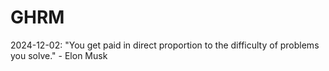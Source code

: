 # GHRM

2024-12-02: "You get paid in direct proportion to the difficulty of problems you solve." - Elon Musk